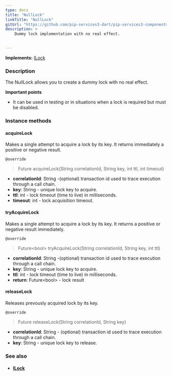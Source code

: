 ```yaml
---
type: docs
title: "NullLock"
linkTitle: "NullLock"
gitUrl: "https://github.com/pip-services3-dart/pip-services3-components-dart"
description: >
    Dummy lock implementation with no real effect.

   
---
```


**Implements:** [ILock](../ilock)

### Description

The NullLock allows you to create a dummy lock with no real effect.

**Important points**

-  It can be used in testing or in situations when a lock is required but must be disabled.

### Instance methods

#### acquireLock
Makes a single attempt to acquire a lock by its key.
It returns immediately a positive or negative result.

`@override`
> Future acquireLock(String correlationId, String key, int ttl, int timeout)

- **correlationId**: String -(optional) transaction id used to trace execution through a call chain. 
- **key**: String - unique lock key to acquire.
- **ttl**: int - lock timeout (time to live) in milliseconds.
- **timeout**: int - lock acquisition timeout.



#### tryAcquireLock
Makes a single attempt to acquire a lock by its key.
It returns a positive or negative result immediately.

`@override`
> Future\<bool\> tryAcquireLock(String correlationId, String key, int ttl)

- **correlationId**: String -(optional) transaction id used to trace execution through a call chain. 
- **key**: String - unique lock key to acquire.
- **ttl**: int - lock timeout (time to live) in milliseconds.
- **return**: Future\<bool\> - lock result


#### releaseLock
Releases prevously acquired lock by its key.

`@override`
> Future releaseLock(String correlationId, String key)

- **correlationId**: String - (optional) transaction id used to trace execution through a call chain.
- **key**: String - unique lock key to release.


### See also
- #### [ILock](../ilock)
